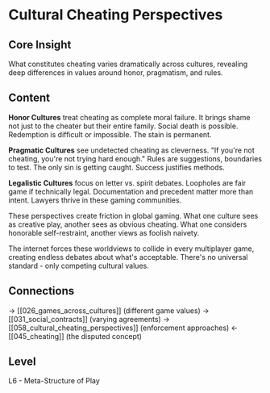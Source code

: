 # Cultural Cheating Perspectives
## Core Insight
What constitutes cheating varies dramatically across cultures, revealing deep differences in values around honor, pragmatism, and rules.

## Content
**Honor Cultures** treat cheating as complete moral failure. It brings shame not just to the cheater but their entire family. Social death is possible. Redemption is difficult or impossible. The stain is permanent.

**Pragmatic Cultures** see undetected cheating as cleverness. "If you're not cheating, you're not trying hard enough." Rules are suggestions, boundaries to test. The only sin is getting caught. Success justifies methods.

**Legalistic Cultures** focus on letter vs. spirit debates. Loopholes are fair game if technically legal. Documentation and precedent matter more than intent. Lawyers thrive in these gaming communities.

These perspectives create friction in global gaming. What one culture sees as creative play, another sees as obvious cheating. What one considers honorable self-restraint, another views as foolish naivety.

The internet forces these worldviews to collide in every multiplayer game, creating endless debates about what's acceptable. There's no universal standard - only competing cultural values.

## Connections
→ [[026_games_across_cultures]] (different game values)
→ [[031_social_contracts]] (varying agreements)
→ [[058_cultural_cheating_perspectives]] (enforcement approaches)
← [[045_cheating]] (the disputed concept)

## Level
L6 - Meta-Structure of Play
